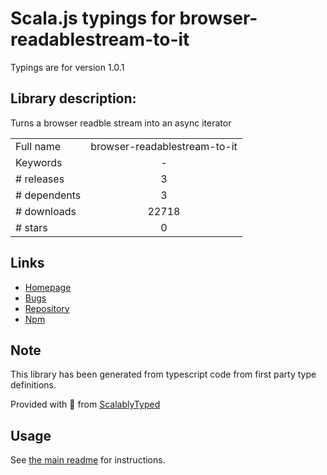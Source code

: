 
# Scala.js typings for browser-readablestream-to-it

Typings are for version 1.0.1

## Library description:
Turns a browser readble stream into an async iterator

|                    |                 |
| ------------------ | :-------------: |
| Full name          | browser-readablestream-to-it |
| Keywords           | - |
| # releases         | 3 |
| # dependents       | 3 |
| # downloads        | 22718 |
| # stars            | 0 |

## Links
- [Homepage](https://github.com/achingbrain/it#readme)
- [Bugs](https://github.com/achingbrain/it/issues)
- [Repository](https://github.com/achingbrain/it)
- [Npm](https://www.npmjs.com/package/browser-readablestream-to-it)
    


## Note
This library has been generated from typescript code from first party type definitions.

Provided with :purple_heart: from [ScalablyTyped](https://github.com/oyvindberg/ScalablyTyped)

## Usage
See [the main readme](../../readme.md) for instructions.


